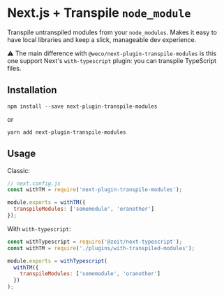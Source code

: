 # Next.js + Transpile `node_module`

Transpile untranspiled modules from your `node_modules`.
Makes it easy to have local libraries and keep a slick, manageable dev experience.

⚠️ The main difference with `@weco/next-plugin-transpile-modules` is this one support Next's `with-typescript` plugin: you can transpile TypeScript files.

## Installation

```
npm install --save next-plugin-transpile-modules
```

or

```
yarn add next-plugin-transpile-modules
```

## Usage

Classic:

```js
// next.config.js
const withTM = require('next-plugin-transpile-modules');

module.exports = withTM({
  transpileModules: ['somemodule', 'oranother']
});
```

With `with-typescript`:

```js
const withTypescript = require('@zeit/next-typescript');
const withTM = require('./plugins/with-transpiled-modules');

module.exports = withTypescript(
  withTM({
    transpileModules: ['somemodule', 'oranother']
  })
);
```

